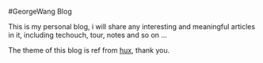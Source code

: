 #GeorgeWang Blog

This is my personal blog, i will share any interesting and meaningful articles in it, including techouch, tour, notes and so on ...

The theme of this blog is ref from [hux]("https://github.com/Huxpro/huxpro.github.io"), thank you.